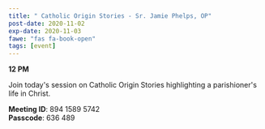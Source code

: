 ```yaml
---
title: " Catholic Origin Stories - Sr. Jamie Phelps, OP"
post-date: 2020-11-02
exp-date: 2020-11-03
fawe: "fas fa-book-open"
tags: [event]
---
```

**12 PM**

Join today's session on Catholic Origin Stories highlighting a parishioner's life in Christ.

<p class="text-danger"><b>Meeting ID</b>: 894 1589 5742
<br>
<b>Passcode</b>: 636 489
</p>